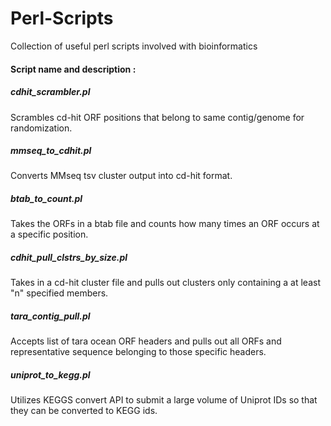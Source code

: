 # Perl-Scripts
Collection of useful perl scripts involved with bioinformatics

#### Script name and description :

##### cdhit_scrambler.pl
Scrambles cd-hit ORF positions that belong to same contig/genome for randomization. 

##### mmseq_to_cdhit.pl
Converts MMseq tsv cluster output into cd-hit format.

##### btab_to_count.pl
Takes the ORFs in a btab file and counts how many times an ORF occurs at a specific position.

##### cdhit_pull_clstrs_by_size.pl
Takes in a cd-hit cluster file and pulls out clusters only containing a at least "n" specified members.

##### tara_contig_pull.pl
Accepts list of tara ocean ORF headers and pulls out all ORFs and representative sequence belonging to those specific headers.

##### uniprot_to_kegg.pl
Utilizes KEGGS convert API to submit a large volume of Uniprot IDs so that they can be converted to KEGG ids.
